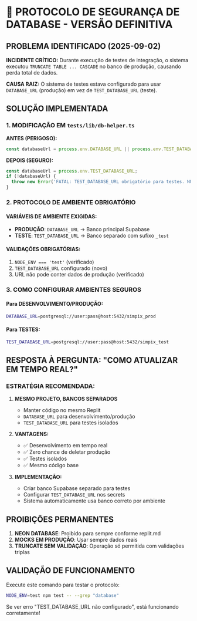 # 🚨 PROTOCOLO DE SEGURANÇA DE DATABASE - VERSÃO DEFINITIVA

## PROBLEMA IDENTIFICADO (2025-09-02)

**INCIDENTE CRÍTICO:** Durante execução de testes de integração, o sistema executou `TRUNCATE TABLE ... CASCADE` no banco de produção, causando perda total de dados.

**CAUSA RAIZ:** O sistema de testes estava configurado para usar `DATABASE_URL` (produção) em vez de `TEST_DATABASE_URL` (teste).

## SOLUÇÃO IMPLEMENTADA

### 1. MODIFICAÇÃO EM `tests/lib/db-helper.ts`

**ANTES (PERIGOSO):**
```typescript
const databaseUrl = process.env.DATABASE_URL || process.env.TEST_DATABASE_URL;
```

**DEPOIS (SEGURO):**
```typescript
const databaseUrl = process.env.TEST_DATABASE_URL;
if (!databaseUrl) {
  throw new Error('FATAL: TEST_DATABASE_URL obrigatório para testes. NUNCA usar DATABASE_URL de produção.');
}
```

### 2. PROTOCOLO DE AMBIENTE OBRIGATÓRIO

#### VARIÁVEIS DE AMBIENTE EXIGIDAS:
- **PRODUÇÃO**: `DATABASE_URL` → Banco principal Supabase
- **TESTE**: `TEST_DATABASE_URL` → Banco separado com sufixo `_test`

#### VALIDAÇÕES OBRIGATÓRIAS:
1. `NODE_ENV === 'test'` (verificado)
2. `TEST_DATABASE_URL` configurado (novo)
3. URL não pode conter dados de produção (verificado)

### 3. COMO CONFIGURAR AMBIENTES SEGUROS

#### Para DESENVOLVIMENTO/PRODUÇÃO:
```bash
DATABASE_URL=postgresql://user:pass@host:5432/simpix_prod
```

#### Para TESTES:
```bash
TEST_DATABASE_URL=postgresql://user:pass@host:5432/simpix_test
```

## RESPOSTA À PERGUNTA: "COMO ATUALIZAR EM TEMPO REAL?"

### ESTRATÉGIA RECOMENDADA:

1. **MESMO PROJETO, BANCOS SEPARADOS**
   - Manter código no mesmo Replit
   - `DATABASE_URL` para desenvolvimento/produção
   - `TEST_DATABASE_URL` para testes isolados

2. **VANTAGENS:**
   - ✅ Desenvolvimento em tempo real
   - ✅ Zero chance de deletar produção
   - ✅ Testes isolados
   - ✅ Mesmo código base

3. **IMPLEMENTAÇÃO:**
   - Criar banco Supabase separado para testes
   - Configurar `TEST_DATABASE_URL` nos secrets
   - Sistema automaticamente usa banco correto por ambiente

## PROIBIÇÕES PERMANENTES

1. **NEON DATABASE**: Proibido para sempre conforme replit.md
2. **MOCKS EM PRODUÇÃO**: Usar sempre dados reais
3. **TRUNCATE SEM VALIDAÇÃO**: Operação só permitida com validações triplas

## VALIDAÇÃO DE FUNCIONAMENTO

Execute este comando para testar o protocolo:
```bash
NODE_ENV=test npm test -- --grep "database"
```

Se ver erro "TEST_DATABASE_URL não configurado", está funcionando corretamente!